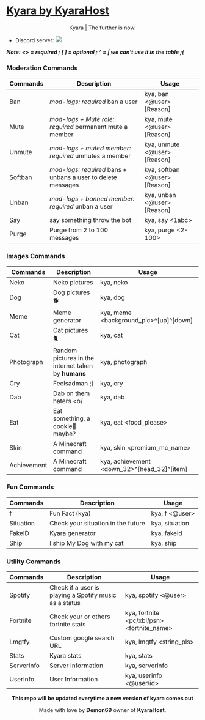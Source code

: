 # [Kyara by KyaraHost](http://kyarabot.ml)
<p align="center">
Kyara | The further is now.
</p>

* Discord server: [<img src="https://discordapp.com/api/guilds/417236652323241994/widget.png">](https://discord.gg/exb78RZ)

***Note: <> = required ; [ ] = optional ; ^ = | we can't use it in the table ;(***

### Moderation Commands
|Commands|Description|Usage|
|-------|-----------|--------|
|Ban|*mod-logs: required* ban a user|kya, ban <@user> [Reason]|
|Mute|*mod-logs + Mute role: required* permanent mute a member|kya, mute <@user> [Reason]|
|Unmute|*mod-logs + muted member: required* unmutes a member|kya, unmute <@user> [Reason]|
|Softban|*mod-logs: required* bans + unbans a user to delete messages|kya, softban <@user> [Reason]|
|Unban|*mod-logs + banned member: required* unban a user|kya, unban <@user> [Reason]|
|Say|say something throw the bot|kya, say <1abc>|
|Purge|Purge from 2 to 100 messages|kya, purge <2-100>|

### Images Commands
|Commands|Description|Usage|
|-------|-----------|--------|
|Neko|Neko pictures|kya, neko|
|Dog|Dog pictures 🐕|kya, dog|
|Meme|Meme generator|kya, meme <background_pic>^[up]^[down]|
|Cat|Cat pictures 🐈|kya, cat|
|Photograph|Random pictures in the internet taken by **humans**|kya, photograph|
|Cry|Feelsadman ;(|kya, cry|
|Dab|Dab on them haters <o/|kya, dab|
|Eat|Eat something, a cookie🍪 maybe?|kya, eat <food_please>|
|Skin|A Minecraft command|kya, skin <premium_mc_name>|
|Achievement|A Minecraft command|kya, achievement <down_32>^[head_32]^[item]|

### Fun Commands
|Commands|Description|Usage|
|-------|-----------|--------|
|f|Fun Fact (kya)|kya, f <@user>|
|Situation|Check your situation in the future|kya, situation|
|FakeID|Kyara generator|kya, fakeid|
|Ship|I ship My Dog with my cat|kya, ship|

### Utility Commands
|Commands|Description|Usage|
|-------|-----------|--------|
|Spotify|Check if a user is playing a Spotify music as a status|kya, spotify <@user>
|Fortnite|Check your or others fortnite stats|kya, fortnite <pc/xbl/psn> <fortnite_name>|
|Lmgtfy|Custom google search URL|kya, lmgtfy <string_pls>|
|Stats|Kyara stats|kya, stats|
|ServerInfo|Server Information|kya, serverinfo|
|UserInfo|User Information|kya, userinfo <@user/id>|

<p align="center">
<b>This repo will be updated everytime a new version of kyara comes out</b>
</p>
<p align="center">
Made with love by <b>Demon69</b> owner of <b>KyaraHost</b>.
</p>
